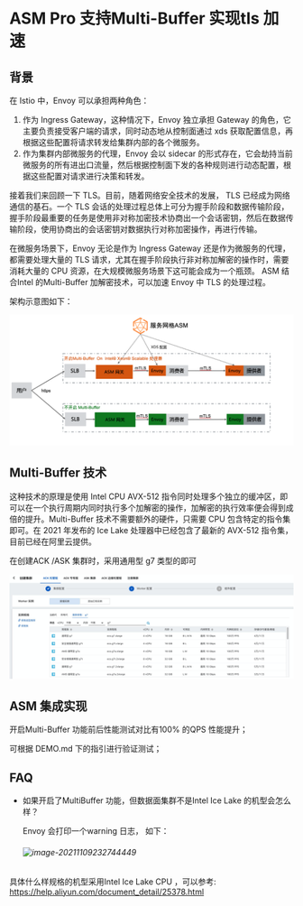 # ASM Pro 支持Multi-Buffer 实现tls 加速

## 背景



在 Istio 中，Envoy 可以承担两种角色：

1. 作为 Ingress Gateway，这种情况下，Envoy 独立承担 Gateway 的角色，它主要负责接受客户端的请求，同时动态地从控制面通过 xds 获取配置信息，再根据这些配置将请求转发给集群内部的各个微服务。
2. 作为集群内部微服务的代理，Envoy 会以 sidecar 的形式存在，它会劫持当前微服务的所有进出口流量，然后根据控制面下发的各种规则进行动态配置，根据这些配置对请求进行决策和转发。





接着我们来回顾一下 TLS。目前，随着网络安全技术的发展， TLS 已经成为网络通信的基石。一个 TLS 会话的处理过程总体上可分为握手阶段和数据传输阶段，握手阶段最重要的任务是使用非对称加密技术协商出一个会话密钥，然后在数据传输阶段，使用协商出的会话密钥对数据执行对称加密操作，再进行传输。

在微服务场景下，Envoy 无论是作为 Ingress Gateway 还是作为微服务的代理，都需要处理大量的 TLS 请求，尤其在握手阶段执行非对称加解密的操作时，需要消耗大量的 CPU 资源，在大规模微服务场景下这可能会成为一个瓶颈。 ASM 结合Intel 的Multi-Buffer 加解密技术，可以加速 Envoy 中 TLS 的处理过程。



架构示意图如下：





![image-20211109200251056](./img/image-20211109200251056.png) 



## Multi-Buffer 技术



这种技术的原理是使用 Intel CPU AVX-512 指令同时处理多个独立的缓冲区，即可以在一个执行周期内同时执行多个加解密的操作，加解密的执行效率便会得到成倍的提升。Multi-Buffer 技术不需要额外的硬件，只需要 CPU 包含特定的指令集即可。在 2021 年发布的 Ice Lake 处理器中已经包含了最新的 AVX-512 指令集， 目前已经在阿里云提供。



在创建ACK /ASK 集群时，采用通用型 g7 类型的即可



![img](./img/1634783069506-d9580c2b-4a0f-4437-9997-b06a0221622f.png)





## ASM 集成实现



开启Multi-Buffer 功能前后性能测试对比有100% 的QPS 性能提升；

可根据 DEMO.md 下的指引进行验证测试；



## FAQ

- 如果开启了MultiBuffer 功能，但数据面集群不是Intel Ice Lake 的机型会怎么样？

  Envoy 会打印一个warning 日志， 如下：

  ###### ![image-20211109232744449](./img/image-20211109232744449.png)



具体什么样规格的机型采用Intel Ice Lake CPU ，可以参考: https://help.aliyun.com/document_detail/25378.html